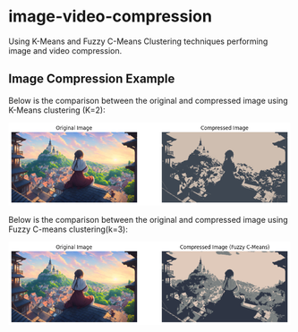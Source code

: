 # image-video-compression
Using K-Means and Fuzzy C-Means Clustering techniques performing image and video compression.


## Image Compression Example

Below is the comparison between the original and compressed image using K-Means clustering (K=2):

![Original vs Compressed Image](image_for_readme/output.png)


Below is the comparison between the original and compressed image using Fuzzy C-means clustering(k=3):

![Original vs Compressed Image](image_for_readme/output_fuzzy.png)
